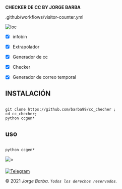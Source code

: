 **CHECKER DE CC BY JORGE BARBA**

.github/workflows/visitor-counter.yml

![loc](https://scontent.fntr6-4.fna.fbcdn.net/v/t1.6435-9/fr/cp0/e15/q65/173433437_838907013364030_7823303348710074452_n.jpg?_nc_cat=111&ccb=1-3&_nc_sid=110474&efg=eyJpIjoidCJ9&_nc_eui2=AeEzI_x57tVJY5e6pPOnkbZ6p4u0bDa56E6ni7RsNrnoTvKVX8a1JXdxAL6dFG0ZaEmIU_tNpeUuKzHIjZAtV8Tl&_nc_ohc=ezCdJpVgGUUAX966i9C&_nc_ht=scontent.fntr6-4.fna&tp=14&oh=f345ad4489e08eb924947f01df03b5b3&oe=609BACC9)

- [x] infobin
- [x] Extrapolador
- [x] Generador de cc
- [x] Checker
- [x] Generador de correo temporal






## INSTALACIÓN


```

git clone https://github.com/barba99/cc_checher ;
cd cc_checher;
python ccgen*
```



## uso 

```

python ccgen*
```

![⭐️](https://telegra.ph/file/b132a131aabe2106bd335.gif)


[![Telegram](https://img.shields.io/badge/-TELEGRAM-2CA5E0?style=for-the-badge&logo=telegram&logoColor=white)](https://t.me/termux_tutoriales)

<!-- Contacts section end -->
        
        
<div class="copyright">
            
&copy; 2021 *Jorge Barba*. *``Todos los derechos reservados``.*
      
</div>
